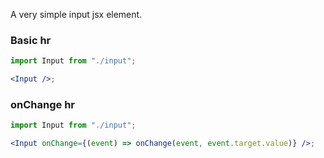 A very simple input jsx element.

### Basic hr

```jsx
import Input from "./input";

<Input />;
```

### onChange hr

```jsx
import Input from "./input";

<Input onChange={(event) => onChange(event, event.target.value)} />;
```
